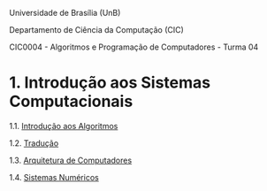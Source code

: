 Universidade de Brasília (UnB)

Departamento de Ciência da Computação (CIC)

CIC0004 - Algoritmos e Programação de Computadores - Turma 04

# 1. Introdução aos Sistemas Computacionais

   1.1. [Introdução aos Algoritmos](algoritmos.md)
   
   1.2. [Tradução](traducao.md)

   1.3. [Arquitetura de Computadores](oac.md)
   
   1.4. [Sistemas Numéricos](cic0004_t04_sistemasnumericos.pdf)
